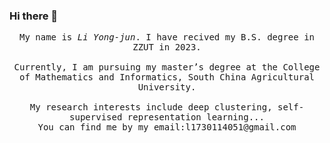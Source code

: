 ### Hi there 👋
</p>

</p>
<!--START_SECTION:waka-->
<p align="center">
<img align="left" src="https://github-readme-stats.vercel.app/api?username=LYJhere&theme=tokyonight&show_icons=true&count_private=true"  alt=""/>
</p>

</p>
</p>
<p align="center" >
  <samp>
     My name is <em>Li Yong-jun</em>. I have recived my B.S. degree in ZZUT in 2023.<br/>    
    <br>Currently, I am pursuing my master’s degree at the College of Mathematics and Informatics, South China Agricultural University.</br> 
    <br>My research interests include deep clustering, self-supervised representation learning...</br>
    You can find me by my email:l1730114051@gmail.com
</samp>
</p>
